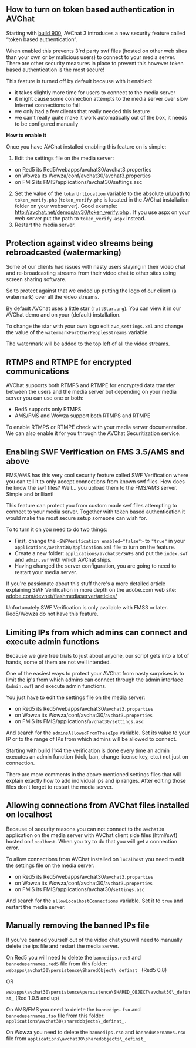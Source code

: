 
<h2 id="enable-token-authentication">How to turn on token based authentication in AVChat</h2>


Starting with [build 900](http://avchat.net/blog/the-avchat-3-build-for-september-896/), AVChat 3 introduces a new security feature called “token based authentication”.

When enabled this prevents 3'rd party swf files (hosted on other web sites than your own or by malicious users) to connect to your media server. There are other security measures in place to prevent this however token based authentication is the most secure!

This feature is turned off by default because with it enabled:

* it takes slightly more time for users to connect to the media server
* it might cause some connection attempts to the media server over slow Internet connections to fail
* we only had a few clients that really needed this feature
* we can't really quite make it work automatically out of the box, it needs to be configured manually

**How to enable it**

Once you have AVChat installed enabling this feature on is simple:

1. Edit the settings file on the media server:
  * on Red5 its Red5/webapps/avchat30/avchat3.properties
  * on Wowza its Wowza/conf/avchat30/avchat3.properties
  * on FMIS its FMIS/applications/avchat30/settings.asc
2. Set the value of the `tokenUrlLocation` variable to the absolute url/path to `token_verify.php` (`token_verify.php` is located in the AVChat installation folder on your webserver). Good example: http://avchat.net/demos/av30/token_verify.php . If you use aspx on your web server put the path to `token_verify.aspx` instead.
3. Restart the media server.



<h2 id="protection-against-rebroadcasting">Protection against video streams being rebroadcasted (watermarking)</h2>



Some of our clients had issues with nasty users staying in their video chat and re-broadcasting streams from their video chat to other sites using screen sharing software.

So to protect against that we ended up putting the logo of our client (a watermark) over all the video streams.

By default AVChat uses a little star (`fullStar.png`). You can view it in our AVChat demo and on your (default) installation.

To change the star with your own logo edit `avc_settings.xml` and change the value of the `watermarkForOtherPeoplesStreams` variable.

The watermark will be added to the top left of all the video streams.


<h2 id="rtmps-and-rtmpe">RTMPS and RTMPE for encrypted communications</h2>


AVChat supports both RTMPS and RTMPE for encrypted data transfer between the users and the media server but depending on your media server you can use one or both:

* Red5 supports only RTMPS
* AMS/FMS and Wowza support both RTMPS and RTMPE

To enable RTMPS or RTMPE check with your media server documentation. We can also enable it for you through the AVChat Securitization service.


<h2 id="enable-swf-verification">Enabling SWF Verification on FMS 3.5/AMS and above</h2>


FMS/AMS has this very cool security feature called SWF Verification where you can tell it to only accept connections from known swf files. How does he know the swf files? Well... you upload them to the FMS/AMS server. Simple and brilliant!

This feature can protect you from custom made swf files attempting to connect to your media server. Together with token based authentication it would make the most secure setup someone can wish for.

To to turn it on you need to do two things:

* First, change the `<SWFVerification enabled="false">` to `"true"` in your `applications/avchat30/Application.xml` file to turn on the feature.
* Create a new folder: `applications/avchat30/SWFs` and put the `index.swf` and `admin.swf` with which AVChat ships.
* Having changed the server configuration, you are going to need to restart your media server.

If you're passionate about this stuff there's a more detailed article explaining SWF Verification in more depth on the adobe.com web site: [adobe.com/devnet/flashmediaserver/articles/](http://www.adobe.com/devnet/flashmediaserver/articles/beginner_security_fms3.html)

Unfortunately SWF Verification is only available with FMS3 or later. Red5/Wowza do not have this feature.


<h2 id="limiting-ips-for-admins">Limiting IPs from which admins can connect and execute admin functions</h2>


Because we give free trials to just about anyone, our script gets into a lot of hands, some of them are not well intended.

One of the easiest ways to protect your AVChat from nasty surprises is to limit the ip's from which admins can connect through the admin interface (`admin.swf`) and execute admin functions.

You just have to edit the settings file on the media server:

* on Red5 its Red5/webapps/avchat30/`avchat3.properties`
* on Wowza its Wowza/conf/avchat30/`avchat3.properties`
* on FMIS its FMIS/applications/`avchat30/settings.asc`

And search for the `adminsAllowedFromTheseIps` variable. Set its value to your IP or to the range of IPs from which admins will be allowed to connect.

Starting with build 1144 the verification is done every time an admin executes an admin function (kick, ban, change license key, etc.) not just on connection.

<div class="alert alert-info" role="alert">There are more comments in the above mentioned settings files that will explain exactly how to add individual ips and ip ranges. After editing those files don't forget to restart the media server.</div>


<h2 id="allowing-localhost-connections">Allowing connections from AVChat files installed on localhost</h2>


Because of security reasons you can not connect to the `avchat30` application on the media server with AVChat client side files (html/swf) hosted on `localhost`. When you try to do that you will get a connection error.

To allow connections from AVChat installed on `localhost` you need to edit the settings file on the media server:

* on Red5 its Red5/webapps/avchat30/`avchat3.properties`
* on Wowza its Wowza/conf/avchat30/`avchat3.properties`
* on FMIS its FMIS/applications/avchat30/`settings.asc`

And search for the `allowLocalhostConnections` variable. Set it to `true` and restart the media server.


<h2 id="manually-removing-banned-ips-file">Manually removing the banned IPs file</h2>


If you've banned yourself out of the video chat you will need to manually delete the ips file and restart the media server.

On Red5 you will need to delete the `bannedips.red5` and `bannedusernames.red5` file from this folder: `webapps\avchat30\persistence\SharedObject\_definst_` (Red5 0.8)

OR

`webapps\avchat30\persistence\persistence\SHARED_OBJECT\avchat30\_definst_` (Red 1.0.5 and up)

On AMS/FMS  you need to delete the `bannedips.fso` and `bannedusernames.fso` file from this folder: `applications\avchat30\sharedobjects\_definst_.`

On Wowza you need to delete the `bannedips.rso` and `bannedusernames.rso`
file from `applications\avchat30\sharedobjects\_definst_`
